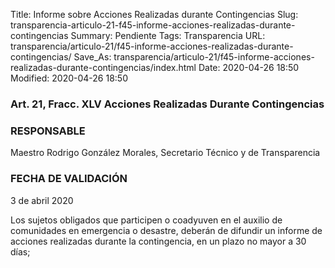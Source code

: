 Title: Informe sobre Acciones Realizadas durante Contingencias
Slug: transparencia-articulo-21-f45-informe-acciones-realizadas-durante-contingencias
Summary: Pendiente
Tags: Transparencia
URL: transparencia/articulo-21/f45-informe-acciones-realizadas-durante-contingencias/
Save_As: transparencia/articulo-21/f45-informe-acciones-realizadas-durante-contingencias/index.html
Date: 2020-04-26 18:50
Modified: 2020-04-26 18:50


### Art. 21, Fracc. XLV Acciones Realizadas Durante Contingencias

### RESPONSABLE

Maestro Rodrigo González Morales, Secretario Técnico y de Transparencia

### FECHA DE VALIDACIÓN

3 de abril 2020

Los sujetos obligados que participen o coadyuven en el auxilio de comunidades en emergencia o desastre, deberán de difundir un informe de acciones realizadas durante la contingencia, en un plazo no mayor a 30 días;


